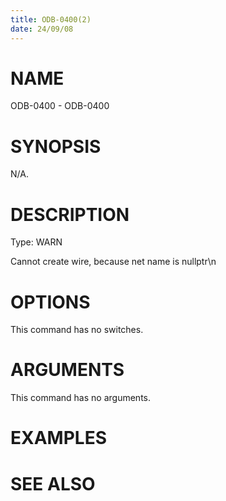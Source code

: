```yaml
---
title: ODB-0400(2)
date: 24/09/08
---
```


# NAME

ODB-0400 - ODB-0400

# SYNOPSIS

N/A.

# DESCRIPTION

Type: WARN

Cannot create wire, because net name is nullptr\n

# OPTIONS

This command has no switches.

# ARGUMENTS

This command has no arguments.

# EXAMPLES

# SEE ALSO

